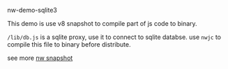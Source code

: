 nw-demo-sqlite3

This demo is use v8 snapshot to compile part of js code to binary.

`/lib/db.js` is a sqlite proxy, use it to connect to sqlite databse.
use `nwjc` to compile this file to binary before distribute.


see more [nw snapshot](https://github.com/nwjs/nw.js/wiki/Protect-JavaScript-source-code-with-v8-snapshot)
